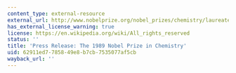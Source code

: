 ```yaml
---
content_type: external-resource
external_url: http://www.nobelprize.org/nobel_prizes/chemistry/laureates/1989/press.html
has_external_license_warning: true
license: https://en.wikipedia.org/wiki/All_rights_reserved
status: ''
title: 'Press Release: The 1989 Nobel Prize in Chemistry'
uid: 62911ed7-7858-49e8-b7cb-7535077af5cb
wayback_url: ''
---
```

